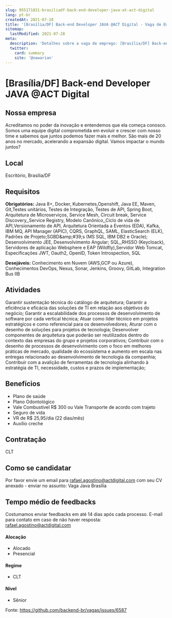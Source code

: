 ```yaml
---
slug: 955171831-brasiliadf-back-end-developer-java-at-act-digital
lang: pt-br
createdAt: 2021-07-28
title: '[Brasília/DF] Back-end Developer JAVA @ACT Digital - Vaga de Emprego'
sitemap:
  lastModified: 2021-07-28
meta:
  description: 'Detalhes sobre a vaga de emprego: [Brasília/DF] Back-end Developer JAVA @ACT Digital'
  twitter:
    card: summary
    site: '@nawarian'
---
```


# [Brasília/DF] Back-end Developer JAVA @ACT Digital

## Nossa empresa

Acreditamos no poder da inovação e entendemos que ela começa conosco. Somos uma equipe digital comprometida em evoluir e crescer com nosso time e sabemos que juntos podemos fazer mais e melhor.
São mais de 20 anos no mercado, acelerando a expansão digital.
Vamos impactar o mundo juntos?

## Local

Escritório, Brasília/DF

## Requisitos

**Obrigatórios:**
Java 8+, Docker, Kubernetes,Openshift, Java EE, Maven, Git,Testes unitários, Testes de Integração, Testes de API, Spring Boot, Arquitetura de Microserviços, Service Mesh, Circuit break, Service Discovery,,Service Registry, Modelo Canônico,,Ciclo de vida de API,Versionamento de API, Arquitetura Orientada a Eventos (EDA), Kafka, IBM MQ, API Manager (APIC), CQRS, GraphQL, SAML, ElasticSearch (ELK), Padrões de Projeto;SGBD&amp;amp;#39;s (MS SQL, IBM DB2 e Oracle); Desenvolvimento JEE, Desenvolvimento Angular; SQL,,RHSSO (Keycloack), Servidores de aplicação Websphere e EAP (Wildfly),Servidor Web Tomcat, Especificações JWT, Oauth2, OpenID, Token Introspection, SQL

**Desejáveis:**
Conhecimento em Nuvem (AWS,GCP ou Azure), Conhecimentos DevOps, Nexus, Sonar, Jenkins, Groovy, GitLab, Integration Bus IIB

## Atividades

Garantir sustentação técnica do catálogo de arquitetura;
Garantir a eficiência e eficácia das soluções de TI em relação aos objetivos do negócio;
Garantir a escalabilidade dos processos de desenvolvimento de software por cada vertical técnica;
Atuar como líder técnico em projetos estratégicos e como referencial para os desenvolvedores;
Aturar com o desenho de soluções para projetos de tecnologia;
Desenvolver componentes de arquitetura que poderão ser reutilizados dentro do contexto das empresas do grupo e projetos corporativos;
Contribuir com o desenho de processos de desenvolvimento com o foco em melhores práticas de mercado, qualidade do ecossistema e aumento em escala nas entregas relacionado ao desenvolvimento de tecnologia da companhia;
Contribuir com a avalição de ferramentas de tecnologia alinhando à estratégia de TI, necessidade, custos e prazos de implementação;

## Benefícios

- Plano de saúde
- Plano Odontológico
- Vale Combustível R$ 300 ou Vale Transporte de acordo com trajeto
- Seguro de vida
- VR de R$ 25,95/dia (22 dias/mês)
- Auxílio creche

## Contratação
CLT

## Como se candidatar

Por favor envie um email para rafael.agostino@actdigital.com com seu CV anexado - enviar no assunto: Vaga Java Brasília

## Tempo médio de feedbacks

Costumamos enviar feedbacks em até 14 dias após cada processo.
E-mail para contato em caso de não haver resposta: rafael.agostino@actdigital.com

#### Alocação
- Alocado
- Presencial

#### Regime
- CLT

#### Nível
- Sênior


Fonte: https://github.com/backend-br/vagas/issues/6587